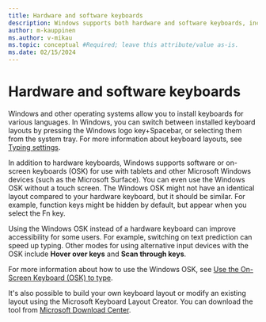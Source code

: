 ```yaml
---
title: Hardware and software keyboards
description: Windows supports both hardware and software keyboards, including Emoji keyboards.
author: m-kauppinen
ms.author: v-mikau
ms.topic: conceptual #Required; leave this attribute/value as-is.
ms.date: 02/15/2024
---
```


# Hardware and software keyboards

Windows and other operating systems allow you to install keyboards for various languages. In Windows, you can switch between installed keyboard layouts by pressing the Windows logo key+Spacebar, or selecting them from the system tray. For more information about keyboard layouts, see [Typing settings](../locale/typing-settings.md).

In addition to hardware keyboards, Windows supports software or on-screen keyboards (OSK) for use with tablets and other Microsoft Windows devices (such as the Microsoft Surface). You can even use the Windows OSK without a touch screen. The Windows OSK might not have an identical layout compared to your hardware keyboard, but it should be similar. For example, function keys might be hidden by default, but appear when you select the Fn key.

Using the Windows OSK instead of a hardware keyboard can improve accessibility for some users. For example, switching on text prediction can speed up typing. Other modes for using alternative input devices with the OSK include **Hover over keys** and **Scan through keys**.

For more information about how to use the Windows OSK, see [Use the On-Screen Keyboard (OSK) to type](https://support.microsoft.com/en-us/windows/use-the-on-screen-keyboard-osk-to-type-ecbb5e08-5b4e-d8c8-f794-81dbf896267a).

It's also possible to build your own keyboard layout or modify an existing layout using the Microsoft Keyboard Layout Creator. You can download the tool from [Microsoft Download Center](https://www.microsoft.com/en-us/download/details.aspx?id=102134).
